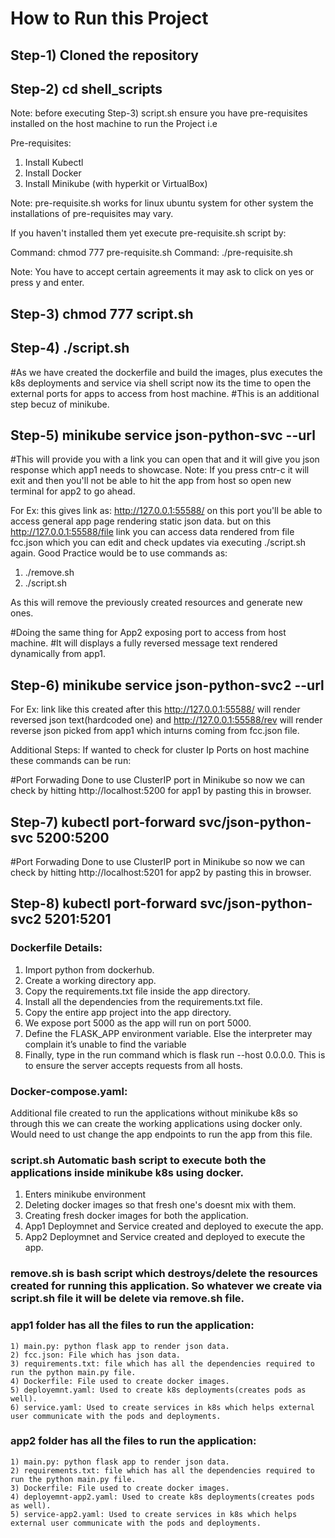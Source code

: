 # How to Run this Project

## Step-1) Cloned the repository

## Step-2) cd shell_scripts

Note: before executing Step-3) script.sh ensure you have pre-requisites installed on the host machine to run the Project i.e

Pre-requisites: 
1) Install Kubectl
2) Install Docker
3) Install Minikube (with hyperkit or VirtualBox)

Note: pre-requisite.sh works for linux ubuntu system for other system the installations of pre-requisites may vary.

If you haven't installed them yet execute pre-requisite.sh script by:

Command: chmod 777 pre-requisite.sh
Command: ./pre-requisite.sh

Note: You have to accept certain agreements it may ask to click on yes or press y and enter.

## Step-3) chmod 777 script.sh

## Step-4) ./script.sh

#As we have created the dockerfile and build the images, plus executes the k8s deployments and service via shell script now its the time to open the external ports for apps to access from host machine.
#This is an additional step becuz of minikube.

## Step-5) minikube service json-python-svc --url

#This will provide you with a link you can open that and it will give you json response which app1 needs to showcase.
Note: If you press cntr-c it will exit and then you'll not be able to hit the app from host so open new terminal for app2 to go ahead. 

For Ex: this gives link as: http://127.0.0.1:55588/ on this port you'll be able to access general app page rendering static json data.
but on this http://127.0.0.1:55588/file link you can access data rendered from file fcc.json which you can edit and check updates via executing ./script.sh again. Good Practice would be to use commands as:

1) ./remove.sh
2) ./script.sh

As this will remove the previously created resources and generate new ones. 

#Doing the same thing for App2 exposing port to access from host machine.
#It will displays a fully reversed message text rendered dynamically from app1.

## Step-6) minikube service json-python-svc2 --url

For Ex: link like this created after this http://127.0.0.1:55588/ will render reversed json text(hardcoded one) and http://127.0.0.1:55588/rev will render reverse json picked from app1 which inturns coming from fcc.json file.


Additional Steps: If wanted to check for cluster Ip Ports on host machine these commands can be run:

#Port Forwading Done to use ClusterIP port in Minikube so now we can check by hitting http://localhost:5200 for app1 by pasting this in browser.
## Step-7) kubectl port-forward svc/json-python-svc 5200:5200

#Port Forwading Done to use ClusterIP port in Minikube so now we can check by hitting http://localhost:5201 for app2 by pasting this in browser.
## Step-8) kubectl port-forward svc/json-python-svc2 5201:5201



### Dockerfile Details:

1) Import python from dockerhub.
2) Create a working directory app.
3) Copy the requirements.txt file inside the app directory.
4) Install all the dependencies from the requirements.txt file.
5) Copy the entire app project into the app directory.
6) We expose port 5000 as the app will run on port 5000.
7) Define the FLASK_APP environment variable. Else the interpreter may complain it’s unable to find the variable
8) Finally, type in the run command which is flask run --host 0.0.0.0. This is to ensure the server accepts requests from all hosts.

### Docker-compose.yaml:

Additional file created to run the applications without minikube k8s so through this we can create the working applications using docker only. Would need to ust change the app endpoints to run the app from this file.

### script.sh Automatic bash script to execute both the applications inside minikube k8s using docker.

1) Enters minikube environment
2) Deleting docker images so that fresh one's doesnt mix with them.
3) Creating fresh docker images for both the application.
4) App1 Deploymnet and Service created and deployed to execute the app.
5) App2 Deploymnet and Service created and deployed to execute the app.

### remove.sh is bash script which destroys/delete the resources created for running this application. So whatever we create via script.sh file it will be delete via remove.sh file.

### app1 folder has all the files to run the application:
    1) main.py: python flask app to render json data.
    2) fcc.json: File which has json data.
    3) requirements.txt: file which has all the dependencies required to run the python main.py file.
    4) Dockerfile: File used to create docker images.
    5) deployemnt.yaml: Used to create k8s deployments(creates pods as well).
    6) service.yaml: Used to create services in k8s which helps external user communicate with the pods and deployments.

### app2 folder has all the files to run the application:
    1) main.py: python flask app to render json data.
    2) requirements.txt: file which has all the dependencies required to run the python main.py file.
    3) Dockerfile: File used to create docker images.
    4) deployemnt-app2.yaml: Used to create k8s deployments(creates pods as well).
    5) service-app2.yaml: Used to create services in k8s which helps external user communicate with the pods and deployments.
